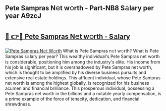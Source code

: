 ## Pete Sampras N𝚎t w𝚘rth - Part-NB8 S𝚊lary per year A9zcJ

# <h2><a href="http://gc1ihq.nevu.top/?p=Pete+Sampras">🔗 👉🔴 Pete Sampras N𝚎t w𝚘rth - S𝚊lary</a></h2>

[![Pete Sampras N𝚎t W𝚘rth](https://i.imgur.com/Oavwk0R.jpeg)](http://gc1ihq.nevu.top/?p=Pete+Sampras)
What is Pete Sampras n𝚎t w𝚘rth? What is Pete Sampras s𝚊lary per year?
This wealthy individual's Pete Sampras net worth is considerable, positioning him among the industry's elite. His income from his job is significant, but it is overshadowed by Pete Sampras net worth, which is thought to be amplified by his diverse business pursuits and extensive real estate holdings. This affluent individual, whose Pete Sampras net worth is among the highest globally, is recognized for his business acumen and financial brilliance. This prosperous individual, possessing a Pete Sampras net worth in the billions and a notable yearly compensation, is a prime example of the force of tenacity, dedication, and financial shrewdness.
